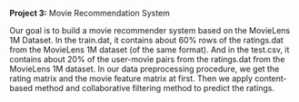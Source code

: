 **Project 3:** Movie Recommendation System

Our goal is to build a movie recommender system based on the MovieLens 1M Dataset. 
In the train.dat, it contains about 60% rows of the ratings.dat from the MovieLens 1M dataset (of the same format). And in the test.csv, it contains about 20% of the user-movie pairs from the ratings.dat from the MovieLens 1M dataset. In our data preprocessing procedure, we get the rating matrix and the movie feature matrix at first. Then we apply content-based method and collaborative filtering method to predict the ratings.
